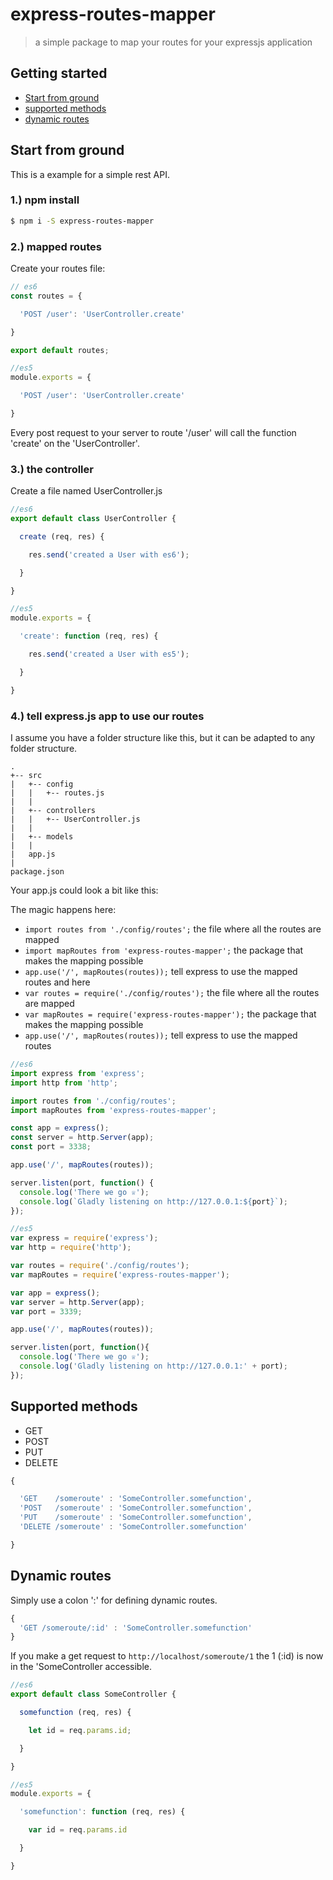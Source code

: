 # express-routes-mapper

> a simple package to map your routes for your expressjs application

## Getting started

- [Start from ground](#start-from-ground)
- [supported methods](#supported-methods)
- [dynamic routes](#dynamic-routes)

## Start from ground

This is a example for a simple rest API.

### 1.) npm install

```sh
$ npm i -S express-routes-mapper
```

### 2.) mapped routes

Create your routes file:


```js
// es6
const routes = {

  'POST /user': 'UserController.create'

}

export default routes;

//es5
module.exports = {

  'POST /user': 'UserController.create'

}
```

Every post request to your server to route '/user' will call the function 'create' on the 'UserController'.

### 3.) the controller

Create a file named UserController.js

```js
//es6
export default class UserController {

  create (req, res) {

    res.send('created a User with es6');

  }

}

//es5
module.exports = {

  'create': function (req, res) {

    res.send('created a User with es5');

  }

}
```


### 4.) tell express.js app to use our routes

I assume you have a folder structure like this, but it can be adapted to any folder structure. 

```
.
+-- src
|   +-- config
|   |   +-- routes.js
|   |
|   +-- controllers
|   |   +-- UserController.js
|   |
|   +-- models
|   |
|   app.js
|
package.json
```

Your app.js could look a bit like this:

The magic happens here:
* `import routes from './config/routes';` the file where all the routes are mapped
* `import mapRoutes from 'express-routes-mapper';` the package that makes the mapping possible
* `app.use('/', mapRoutes(routes));` tell express to use the mapped routes
and here
* `var routes = require('./config/routes');` the file where all the routes are mapped
* `var mapRoutes = require('express-routes-mapper');` the package that makes the mapping possible
* `app.use('/', mapRoutes(routes));` tell express to use the mapped routes


```js
//es6
import express from 'express';
import http from 'http';

import routes from './config/routes';
import mapRoutes from 'express-routes-mapper';

const app = express();
const server = http.Server(app);
const port = 3338;

app.use('/', mapRoutes(routes));

server.listen(port, function() {
  console.log('There we go ♕');
  console.log(`Gladly listening on http://127.0.0.1:${port}`);
});

//es5
var express = require('express');
var http = require('http');

var routes = require('./config/routes');
var mapRoutes = require('express-routes-mapper');

var app = express();
var server = http.Server(app);
var port = 3339;

app.use('/', mapRoutes(routes));

server.listen(port, function(){
  console.log('There we go ♕');
  console.log('Gladly listening on http://127.0.0.1:' + port);
});
```

## Supported methods

* GET
* POST
* PUT
* DELETE

```js
{

  'GET    /someroute' : 'SomeController.somefunction',
  'POST   /someroute' : 'SomeController.somefunction',
  'PUT    /someroute' : 'SomeController.somefunction',
  'DELETE /someroute' : 'SomeController.somefunction'

}
```

## Dynamic routes

 Simply use a colon ':' for defining dynamic routes.

 ```js
 {
   'GET /someroute/:id' : 'SomeController.somefunction'
 }
 ```

If you make a get request to `http://localhost/someroute/1` the 1 (:id) is now in the 'SomeController accessible.

```js
//es6
export default class SomeController {

  somefunction (req, res) {

    let id = req.params.id;

  }

}

//es5
module.exports = {

  'somefunction': function (req, res) {

    var id = req.params.id

  }

}

```